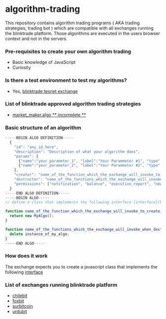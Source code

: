 algorithm-trading
=================

This repository contains algorithm trading programs ( AKA trading strategies, trading bot ) which are compatible with all exchanges running the blinktrade platform. Those algorithms are executed in the users browser context and not in the servers.

### Pre-requisites to create your own algorithm trading 
- Basic knowledge of JavaScript 
- Curiosity 

### Is there a test environment to test my algorithms?
- Yes, [blinktrade tesnet exchange](https://testnet.blinktrade.com/)


### List of blinktrade approved algorithm trading strategies 
- [market_maker.algo ** incomplete **](https://github.com/blinktrade/algorithm-trading/blob/master/algorithms/market_maker.algo)


### Basic structure of an algorithm
```JavaScript
-----BEGIN ALGO DEFINITION-----
  {
    "id": "any_id_here",
    "description": "Description of what your algorithm does",
    "params": [
      {"name":"your_parameter_1", "label":"Your Parammeter #1", "type":"text", "value":"0", "validator":"required; validateNumber; validateMin 10; validateMax 1000;" },
      {"name":"your_parameter_2", "label":"Your Parammeter #2", "type":"text", "value":"5", "validator":"required; validateInteger; validateMin 1; validateMax 5;" }
    ],
    "creator": "name_of_the_function_which_the_exchange_will_invoke_to_create_an_instance_of_your_algo",
    "destructor": "name_of_the_functions_which_the_exchange_will_invoke_when_destroying_the_instance_of_your_algo",
    "permissions": ["notification", "balance", "execution_report", "new_order_limited", "cancel_order"]
  }
-----END ALGO DEFINITION-----
-----BEGIN ALGO-----
// define a class that implements the following interface [interface](https://github.com/blinktrade/algorithm-trading/blob/master/algorithm_interface.js)  here

function name_of_the_function_which_the_exchange_will_invoke_to_create_an_instance_of_your_algo() {
  return new MyAlgo();
}

function name_of_the_functions_which_the_exchange_will_invoke_when_destroying_the_instance_of_your_algo(instance_of_my_algo) {
  delete instance_of_my_algo;
}
-----END ALGO-----
```

### How does it work 
The exchange expects you to create a javascript class that implements the following [interface](https://github.com/blinktrade/algorithm-trading/blob/master/algorithm_interface.js) 



### List of exchanges running blinktrade platform 
- [chilebit](https://chilebit.net)
- [foxbit](https://foxbit.exchange)
- [surbitcoin](https://surbitcoin.com) 
- [urdubit](https://urdubit.com)
